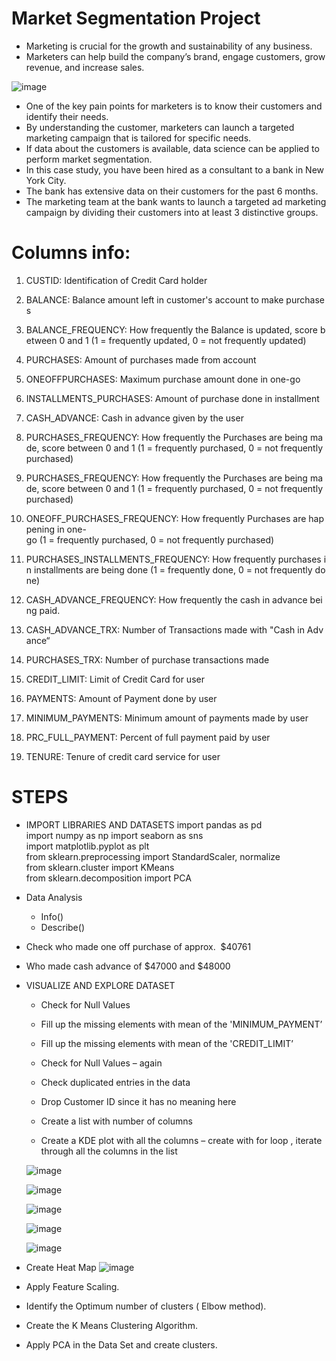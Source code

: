 # Market Segmentation Project

* Marketing is crucial for the growth and sustainability of any business.
* Marketers can help build the company’s brand, engage customers, grow revenue, and increase sales.

![image](https://github.com/user-attachments/assets/d31e4d16-e1a4-4c9c-95cb-d0a585c1d7ca)

* One of the key pain points for marketers is to know their customers and identify their needs.
* By understanding the customer, marketers can launch a targeted marketing campaign that is tailored for specific needs.
* If data about the customers is available, data science can be applied to perform market segmentation. 
* In this case study, you have been hired as a consultant to a bank in New York City. 
* The bank has extensive data on their customers for the past 6 months. 
* The marketing team at the bank wants to launch a targeted ad marketing campaign by dividing their customers into at least 3 distinctive groups.  

# Columns info:
1) CUSTID: Identification of Credit Card holder 

2) BALANCE: Balance amount left in customer's account to make purchases

3) BALANCE_FREQUENCY: How frequently the Balance is updated, score between 0 and 1 (1 = frequently updated, 0 = not frequently updated)

4) PURCHASES: Amount of purchases made from account

5) ONEOFFPURCHASES: Maximum purchase amount done in one-go

6) INSTALLMENTS_PURCHASES: Amount of purchase done in installment

7) CASH_ADVANCE: Cash in advance given by the user

8) PURCHASES_FREQUENCY: How frequently the Purchases are being made, score between 0 and 1 (1 = frequently purchased, 0 = not frequently purchased)

9) PURCHASES_FREQUENCY: How frequently the Purchases are being made, score between 0 and 1 (1 = frequently purchased, 0 = not frequently purchased)

10) ONEOFF_PURCHASES_FREQUENCY: How frequently Purchases are happening in one-go (1 = frequently purchased, 0 = not frequently purchased)

11) PURCHASES_INSTALLMENTS_FREQUENCY: How frequently purchases in installments are being done (1 = frequently done, 0 = not frequently done)

12) CASH_ADVANCE_FREQUENCY: How frequently the cash in advance being paid.

13) CASH_ADVANCE_TRX: Number of Transactions made with "Cash in Advance“

14) PURCHASES_TRX: Number of purchase transactions made

15) CREDIT_LIMIT: Limit of Credit Card for user

16) PAYMENTS: Amount of Payment done by user

17) MINIMUM_PAYMENTS: Minimum amount of payments made by user  

18) PRC_FULL_PAYMENT: Percent of full payment paid by user

19) TENURE: Tenure of credit card service for user

# STEPS  

* IMPORT LIBRARIES AND DATASETS
import pandas as pd
import numpy as np
import seaborn as sns
import matplotlib.pyplot as plt
from sklearn.preprocessing import StandardScaler, normalize
from sklearn.cluster import KMeans
from sklearn.decomposition import PCA

* Data Analysis 
  * Info()
  * Describe()

* Check who made one off purchase of approx.  $40761
* Who made cash advance of $47000 and $48000 

* VISUALIZE AND EXPLORE DATASET

  * Check for Null Values 

  * Fill up the missing elements with mean of the 'MINIMUM_PAYMENT’ 

  * Fill up the missing elements with mean of the 'CREDIT_LIMIT’ 

  * Check for Null Values – again

  * Check duplicated entries in the data

  * Drop Customer ID since it has no meaning here 

  * Create a list with number of columns 

  * Create a KDE plot with all the columns – create with for loop , iterate through all the columns in the list 

  ![image](https://github.com/user-attachments/assets/4255cbe8-fce4-4015-99cc-a83679819538)

  ![image](https://github.com/user-attachments/assets/2f122f2e-a7a9-48f1-b3dd-093ebebe1969)

  ![image](https://github.com/user-attachments/assets/ab81c86f-de02-416f-9bac-f0d50c5fb1db)

  ![image](https://github.com/user-attachments/assets/095422e9-86f9-44ef-906c-834d3bb511df)

  ![image](https://github.com/user-attachments/assets/8f5d5962-2547-49bd-a6e2-65e8f8900c6e)

 * Create Heat Map
 ![image](https://github.com/user-attachments/assets/61530b06-4ecb-4c83-8918-ebc43cce3c37)

 * Apply Feature Scaling.

 * Identify the Optimum number of clusters ( Elbow method).

 * Create the K Means Clustering Algorithm. 

 * Apply PCA in the Data Set and create clusters. 

